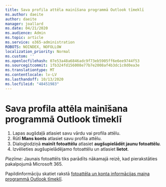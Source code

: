 ```yaml
---
title: Sava profila attēla mainīšana programmā Outlook tīmeklī
ms.author: daeite
author: daeite
manager: joallard
ms.date: 04/21/2020
ms.audience: Admin
ms.topic: article
ms.service: o365-administration
ROBOTS: NOINDEX, NOFOLLOW
localization_priority: Normal
ms.custom: ''
ms.openlocfilehash: 07e53a48a6846adc9f73eb5905ff6e6ee9744f53
ms.sourcegitcommit: 1fb324fd156008e77b7e2008af4b3dc1c0d0ea3e
ms.translationtype: MT
ms.contentlocale: lv-LV
ms.lasthandoff: 10/13/2020
ms.locfileid: "48451983"
---
```

# <a name="change-your-profile-picture-in-outlook-on-the-web"></a>Sava profila attēla mainīšana programmā Outlook tīmeklī

1. Lapas augšdaļā atlasiet savu vārdu vai profila attēlu.
1. Rūtī **Mans konts** atlasiet savu profila attēlu.
1. Dialoglodziņā **mainīt fotoattēlu** atlasiet **augšupielādēt jaunu fotoattēlu**.
1. Izvēlieties augšupielādējamo fotoattēlu un atlasiet **lietot**.

*Piezīme:* Jaunais fotoattēls tiks parādīts nākamajā reizē, kad pierakstāties pakalpojumā Microsoft 365.

Papildinformāciju skatiet rakstā [fotoattēla un konta informācijas maiņa programmā Outlook tīmeklī](https://support.office.com/article/b2dbb289-851d-4bed-93c3-3e136f5659ec).
